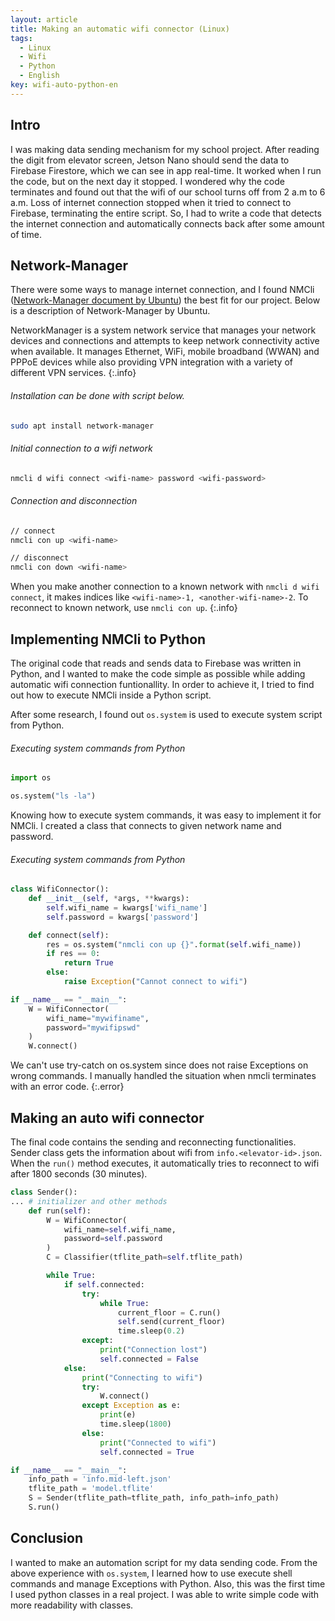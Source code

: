 ```yaml
---
layout: article
title: Making an automatic wifi connector (Linux)
tags:
  - Linux
  - Wifi
  - Python
  - English
key: wifi-auto-python-en
---
```


## Intro

I was making data sending mechanism for my school project. After reading the digit from elevator screen, Jetson Nano should send the data to Firebase Firestore, which we can see in app real-time. It worked when I run the code, but on the next day it stopped. I wondered why the code terminates and found out that the wifi of our school turns off from 2 a.m to 6 a.m. Loss of internet connection stopped when it tried to connect to Firebase, terminating the entire script. So, I had to write a code that detects the internet connection and automatically connects back after some amount of time.

## Network-Manager

There were some ways to manage internet connection, and I found NMCli ([Network-Manager document by Ubuntu](https://ubuntu.com/core/docs/networkmanager)) the best fit for our project. Below is a description of Network-Manager by Ubuntu.

NetworkManager is a system network service that manages your network devices and connections and attempts to keep network connectivity active when available. It manages Ethernet, WiFi, mobile broadband (WWAN) and PPPoE devices while also providing VPN integration with a variety of different VPN services.
{:.info}

###### Installation can be done with script below.

```bash
sudo apt install network-manager
```

###### Initial connection to a wifi network

```bash
nmcli d wifi connect <wifi-name> password <wifi-password>
```

###### Connection and disconnection

```bash
// connect
nmcli con up <wifi-name>

// disconnect
nmcli con down <wifi-name>
```

When you make another connection to a known network with `nmcli d wifi connect`, it makes indices like `<wifi-name>-1, <another-wifi-name>-2`. To reconnect to known network, use `nmcli con up`.
{:.info}

## Implementing NMCli to Python

The original code that reads and sends data to Firebase was written in Python, and I wanted to make the code simple as possible while adding automatic wifi connection funtionallity. In order to achieve it, I tried to find out how to execute NMCli inside a Python script.

After some research, I found out `os.system` is used to execute system script from Python.

###### Executing system commands from Python

```python
import os

os.system("ls -la")
```

Knowing how to execute system commands, it was easy to implement it for NMCli. I created a class that connects to given network name and password.

###### Executing system commands from Python

```python
class WifiConnector():
    def __init__(self, *args, **kwargs):
        self.wifi_name = kwargs['wifi_name']
        self.password = kwargs['password']

    def connect(self):
        res = os.system("nmcli con up {}".format(self.wifi_name))
        if res == 0:
            return True
        else:
            raise Exception("Cannot connect to wifi")

if __name__ == "__main__":
    W = WifiConnector(
        wifi_name="mywifiname",
        password="mywifipswd"
    )
    W.connect()
```

We can't use try-catch on os.system since does not raise Exceptions on wrong commands. I manually handled the situation when nmcli terminates with an error code.
{:.error}

## Making an auto wifi connector

The final code contains the sending and reconnecting functionalities. Sender class gets the information about wifi from ```info.<elevator-id>.json```. When the ```run()``` method executes, it automatically tries to reconnect to wifi after 1800 seconds (30 minutes).

```python
class Sender():
... # initializer and other methods
    def run(self):
        W = WifiConnector(
            wifi_name=self.wifi_name,
            password=self.password
        )
        C = Classifier(tflite_path=self.tflite_path)

        while True:
            if self.connected:
                try:
                    while True:
                        current_floor = C.run()
                        self.send(current_floor)
                        time.sleep(0.2)
                except:
                    print("Connection lost")
                    self.connected = False
            else:
                print("Connecting to wifi")
                try:
                    W.connect()
                except Exception as e:
                    print(e)
                    time.sleep(1800)
                else:
                    print("Connected to wifi")
                    self.connected = True

if __name__ == "__main__":
    info_path = 'info.mid-left.json'
    tflite_path = 'model.tflite'
    S = Sender(tflite_path=tflite_path, info_path=info_path)
    S.run()
```

## Conclusion

I wanted to make an automation script for my data sending code. From the above experience with ```os.system```, I learned how to use execute shell commands and manage Exceptions with Python. Also, this was the first time I used python classes in a real project. I was able to write simple code with more readability with classes.
